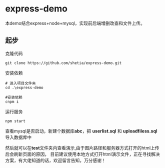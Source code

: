# express-demo
本demo结合express+node+mysql，实现前后端增删改查和文件上传。

## 起步

克隆代码
```
git clone https://github.com/shetia/express-demo.git
```

安装依赖
```
# 进入项目文件夹
cd .\express-demo

#安装依赖
cnpm i
```
运行服务
```
npm start
```

查看mysql是否启动，新建个数据库**abc**，把 **userlist.sql** 和 **uploadfiless.sql** 导入数据库中

然后就可以在**test**文件夹内查看演示,由于图片路径和服务器方式打开的html上传后会刷新页面的原因，
目前建议使用本地方式打开html演示文件，正在寻找解决方案，有大佬知道的话，欢迎留言告知，万分感谢！